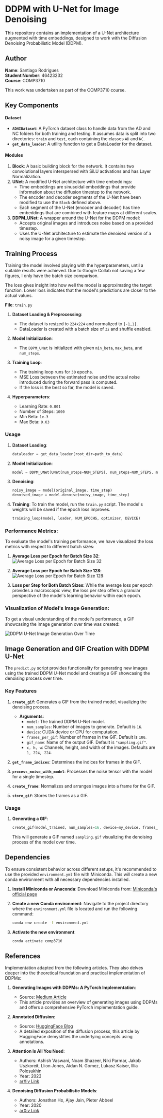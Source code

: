
# DDPM with U-Net for Image Denoising

This repository contains an implementation of a U-Net architecture augmented with time embeddings, designed to work with the Diffusion Denoising Probabilistic Model (DDPM).


## Author

**Name**: Santiago Rodrigues  
**Student Number**: 46423232  
**Course**: COMP3710

This work was undertaken as part of the COMP3710 course.

## Key Components

#### Dataset

- **`ADNIDataset`**: A PyTorch dataset class to handle data from the AD and NC folders for both training and testing. It assumes data is split into two directories: `train` and `test`, each containing the classes `AD` and `NC`.
- **`get_data_loader`**: A utility function to get a DataLoader for the dataset.

#### Modules

1. **Block**: A basic building block for the network. It contains two convolutional layers interspersed with SiLU activations and has Layer Normalization.
2. **UNet**: A modified U-Net architecture with time embeddings:
   - Time embeddings are sinusoidal embeddings that provide information about the diffusion timestep to the network.
   - The encoder and decoder segments of the U-Net have been modified to use the `Block` defined above.
   - Each segment of the U-Net (encoder and decoder) has time embeddings that are combined with feature maps at different scales.
3. **DDPM_UNet**: A wrapper around the U-Net for the DDPM model:
   - Accepts original images and introduces noise based on a provided timestep.
   - Uses the U-Net architecture to estimate the denoised version of a noisy image for a given timestep.

## Training Process
Training the model involved playing with the hyperparameters, until a suitable results were achieved. Due to Google Collab not saving a few figures, I only have the batch size comparison.

The loss gives insight into how well the model is approximating the target function. Lower loss indicates that the model's predictions are closer to the actual values.


**File**: `train.py`

1. **Dataset Loading & Preprocessing**:
    - The dataset is resized to `224x224` and normalized to `[-1,1]`.
    - DataLoader is created with a batch size of `32` and shuffle enabled.
  
2. **Model Initialization**:
    - The `DDPM_UNet` is initialized with given `min_beta`, `max_beta`, and `num_steps`.

3. **Training Loop**:
    - The training loop runs for `30` epochs. 
    - MSE Loss between the estimated noise and the actual noise introduced during the forward pass is computed.
    - If the loss is the best so far, the model is saved.
  
4. **Hyperparameters**:
    - Learning Rate: `0.001`
    - Number of Steps: `1000`
    - Min Beta: `1e-3`
    - Max Beta: `0.03`

### Usage

1. **Dataset Loading**:
    ```python
    dataloader = get_data_loader(root_dir=path_to_data)
    ```

2. **Model Initialization**:
    ```python
    model = DDPM_UNet(UNet(num_steps=NUM_STEPS), num_steps=NUM_STEPS, min_beta=MIN_BETA, max_beta=MAX_BETA, device=DEVICE)
    ```

3. **Denoising**:
    ```python
    noisy_image = model(original_image, time_step)
    denoised_image = model.denoise(noisy_image, time_step)
    ```

4. **Training**:
    To train the model, run the `train.py` script. The model's weights will be saved if the epoch loss improves.
    ```python
    training_loop(model, loader, NUM_EPOCHS, optimizer, DEVICE)
    ```
### Performance Metrics:

To evaluate the model's training performance, we have visualized the loss metrics with respect to different batch sizes:

1. **Average Loss per Epoch for Batch Size 32**:
    ![Average Loss per Epoch for Batch Size 32](figures/batch_size_32.png)

2. **Average Loss per Epoch for Batch Size 128**:
    ![Average Loss per Epoch for Batch Size 128](figures/batch_size_128.png)

3. **Loss per Step for Both Batch Sizes**:
    While the average loss per epoch provides a macroscopic view, the loss per step offers a granular perspective of the model's learning behavior within each epoch.

### Visualization of Model's Image Generation:

To get a visual understanding of the model's performance, a GIF showcasing the image generation over time was created:

![DDPM U-Net Image Generation Over Time](figures/ddpm_generated_samples.gif)



## Image Generation and GIF Creation with DDPM U-Net

The `predict.py` script provides functionality for generating new images using the trained DDPM U-Net model and creating a GIF showcasing the denoising process over time.

### Key Features

1. **`create_gif`**: Generates a GIF from the trained model, visualizing the denoising process.
    - **Arguments**:
        - `model`: The trained DDPM U-Net model.
        - `num_samples`: Number of images to generate. Default is `16`.
        - `device`: CUDA device or CPU for computation.
        - `frames_per_gif`: Number of frames in the GIF. Default is `100`.
        - `gif_name`: Name of the output GIF. Default is `"sampling.gif"`.
        - `c, h, w`: Channels, height, and width of the images. Defaults are `1, 224, 224`.

2. **`get_frame_indices`**: Determines the indices for frames in the GIF.

3. **`process_noise_with_model`**: Processes the noise tensor with the model for a single timestep.

4. **`create_frame`**: Normalizes and arranges images into a frame for the GIF.

5. **`store_gif`**: Stores the frames as a GIF.

### Usage

1. **Generating a GIF**:
    ```python
    create_gif(model_trained, num_samples=16, device=my_device, frames_per_gif=100, gif_name="sampling.gif")
    ```
    This will generate a GIF named `sampling.gif` visualizing the denoising process of the model over time.

## Dependencies

To ensure consistent behavior across different setups, it's recommended to use the provided `environment.yml` file with Miniconda. This will create a new conda environment with all necessary dependencies installed.

1. **Install Miniconda or Anaconda**: Download Miniconda from: [Miniconda's official page](https://docs.conda.io/en/latest/miniconda.html) 

2. **Create a new Conda environment**:
    Navigate to the project directory where the `environment.yml` file is located and run the following command:
    ```bash
    conda env create -f environment.yml
    ```

3. **Activate the new environment**:
    ```bash
    conda activate comp3710
    ```

## References

Implementation adapted from the following articles. They also delves deeper into the theoretical foundation and practical implementation of DDPMs:

1. **Generating Images with DDPMs: A PyTorch Implementation**:
    - Source: [Medium Article](https://medium.com/mlearning-ai/enerating-images-with-ddpms-a-pytorch-implementation-cef5a2ba8cb1)
    - This article provides an overview of generating images using DDPMs and offers a comprehensive PyTorch implementation guide.

2. **Annotated Diffusion**:
    - Source: [HuggingFace Blog](https://huggingface.co/blog/annotated-diffusion)
    - A detailed exposition of the diffusion process, this article by HuggingFace demystifies the underlying concepts using annotations.

3. **Attention Is All You Need**:
    - Authors: Ashish Vaswani, Noam Shazeer, Niki Parmar, Jakob Uszkoreit, Llion Jones, Aidan N. Gomez, Lukasz Kaiser, Illia Polosukhin
    - Year: 2023
    - [arXiv Link](https://arxiv.org/abs/1706.03762)

4. **Denoising Diffusion Probabilistic Models**:
    - Authors: Jonathan Ho, Ajay Jain, Pieter Abbeel
    - Year: 2020
    - [arXiv Link](https://arxiv.org/abs/2006.11239)
